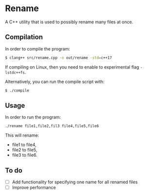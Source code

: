 # Rename
A C++ utility that is used to possibly rename many files at once.

## Compilation
In order to compile the program:

```bash
$ clang++ src/rename.cpp -o out/rename -std=c++17
```

If compiling on Linux, then you need to enable to experimental flag `-lstdc++fs`.

Alternatively, you can run the compile script with:

```bash
$ ./compile
```

## Usage
In order to run the program:
```bash
./rename file1,file2,fil3 file4,file5,file6
```

This will rename:
 - file1 to file4,
 - file2 to file5,
 - file3 to file6.

## To do 
 - [ ] Add functionality for specifying one name for all renamed files
 - [ ] Improve performance 
